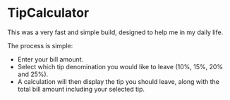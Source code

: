 # TipCalculator
This was a very fast and simple build, designed to help me in my daily life. 

The process is simple:
* Enter your bill amount.
* Select which tip denomination you would like to leave (10%, 15%, 20% and 25%).
* A calculation will then display the tip you should leave, along with the total bill amount including your selected tip.
